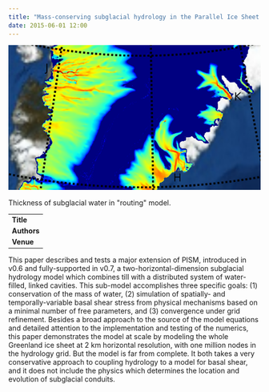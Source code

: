 ```yaml
---
title: "Mass-conserving subglacial hydrology in the Parallel Ice Sheet Model v0.6"
date: 2015-06-01 12:00
---
```


![Thickness of subglacial water in "routing" model.](/img/applications/buelervanpelt2015.png)

Thickness of subglacial water in "routing" model.

||
|-
| **Title** | [Mass-conserving subglacial hydrology in the Parallel Ice Sheet Model v0.6](http://www.geosci-model-dev.net/8/1613/2015/) |
| **Authors** | [E. Bueler](http://bueler.github.io/) and W. van Pelt |
| **Venue** |  [Geoscientific Model Development](http://www.geoscientific-model-development.net/index.html) |

This paper describes and tests a major extension of PISM, introduced in v0.6 and fully-supported in v0.7, a two-horizontal-dimension subglacial hydrology model which combines till with a distributed system of water-filled, linked cavities. This sub-model accomplishes three specific goals: (1) conservation of the mass of water, (2) simulation of spatially- and temporally-variable basal shear stress from physical mechanisms based on a minimal number of free parameters, and (3) convergence under grid refinement. Besides a broad approach to the source of the model equations and detailed attention to the implementation and testing of the numerics, this paper demonstrates the model at scale by modeling the whole Greenland ice sheet at 2 km horizontal resolution, with one million nodes in the hydrology grid. But the model is far from complete. It both takes a very conservative approach to coupling hydrology to a model for basal shear, and it does not include the physics which determines the location and evolution of subglacial conduits.

